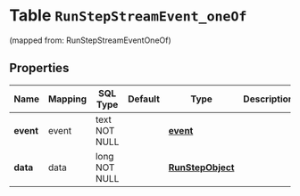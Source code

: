 
# Table `RunStepStreamEvent_oneOf`
(mapped from: RunStepStreamEventOneOf)

## Properties
Name | Mapping | SQL Type | Default | Type | Description | Notes
---- | ------- | -------- | ------- | ---- | ----------- | -----
**event** | event | text NOT NULL |  | [**event**](#Event) |  | 
**data** | data | long NOT NULL |  | [**RunStepObject**](RunStepObject.md) |  |  [foreignkey]




